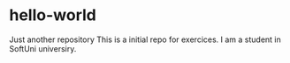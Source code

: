 # hello-world
Just another repository
This is a initial repo for exercices.
I am a student in SoftUni universiry.


